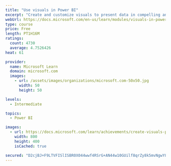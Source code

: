 ```yaml
---
title: "Use visuals in Power BI"
excerpt: "Create and customize visuals to present data in compelling and insightful ways."
webUrl: https://docs.microsoft.com/en-us/learn/modules/visuals-in-power-bi/
type: course
price: Free
length: PT1H16M
ratings:
  count: 4730
  average: 4.7526426
heat: 61

provider:
  name: Microsoft Learn
  domain: microsoft.com
  images:
    - url: /assets/images/organizations/microsoft.com-50x50.jpg
      width: 50
      height: 50

levels:
  - Intermediate

topics:
  - Power BI

images:
  - url: https://docs.microsoft.com/learn/achievements/create-visuals-power-bi-desktop-social.png
    width: 800
    height: 400
    isCached: true

secured: "D2cjBJ+F9LTVFISlISBR0X044wwf4RSrG+AN44w10GUilf8qrZy8k5mvNgwY8twkRrJvlhpwiOfTfPJRnPHAvdrkSdLmfiehMY1g3YipZj1vkE8ihYC1LHLEQBlLBr4geO8g1MnD11t44pfMQ+mx3oeBOpIeJwl+dzBvptBWa914J2w8S6kmSExeVKKEG+aAam2WzMyJK0po0vDy+GI6z5MON68QKxejs0oCroH1i6qJvrqlMVTMA8Y5P+lxpFt8R1q6cZFAQOKrcmSPwv3WugxdP9jCYfnwfIF8RwAsfy3U2aXEbYmyy+2i5Luw2vAg3eG7TtonDlncnqG4rr18xO4PDvkeyMxrThhKuk10m3+aR94At4ygHmQZi8r8Q+NH8LzIg6XCr0Npn11tlJ4CfPmg3kk140YCzVbJd7Q1DFw=;K/bpn5GgE2eRrZRCHWoMHQ=="
---
```


